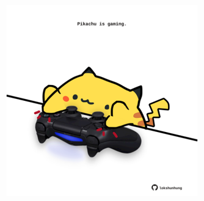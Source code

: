 <!-- built at 08/02/2023, 12:00:55 UTC -->
<p align="center">
  <img width="500" height="500" src="./ReadmeImage.svg">
</p>
